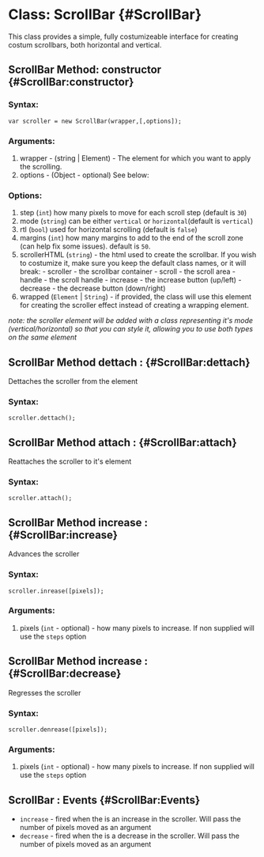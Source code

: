 Class: ScrollBar {#ScrollBar}
==========================================
This class provides a simple, fully costumizeable interface for creating costum scrollbars, both horizontal and vertical.

ScrollBar Method: constructor {#ScrollBar:constructor}
---------------------------------
### Syntax:

	var scroller = new ScrollBar(wrapper,[,options]);

### Arguments:

1. wrapper - (string | Element) - The element for which you want to apply the scrolling.
2. options - (Object - optional) See below:

### Options:
1. step (`int`) how many pixels to move for each scroll step (default is `30`)
2. mode (`string`) can be either `vertical` or `horizontal`(default is `vertical`)
3. rtl (`bool`) used for horizontal scrolling (default is `false`)
4. margins (`int`) how many margins to add to the end of the scroll zone (can help fix some issues). default is `50`.
5. scrollerHTML (`string`) - the html used to create the scrollbar. If you wish to costumize it, make sure you keep the default class names, or it will break:
        - scroller - the scrollbar container
        - scroll - the scroll area
        - handle - the scroll handle
        - increase - the increase button (up/left)
        - decrease - the decrease button (down/right)
6. wrapped (`Element` | `String`) - if provided, the class will use this element for creating the scroller effect instead of creating a wrapping element.

*note: the scroller element will be added with a class representing it's mode (vertical/horizontal) so that you can style it, allowing you to use both types on the same element*

ScrollBar Method dettach : {#ScrollBar:dettach}
----------------
Dettaches the scroller from the element

### Syntax:
    
    scroller.dettach();
	
    
ScrollBar Method attach : {#ScrollBar:attach}
----------------
Reattaches the scroller to it's element

### Syntax:
    
    scroller.attach();
	

ScrollBar Method increase : {#ScrollBar:increase}
----------------
Advances the scroller

### Syntax:
    
    scroller.inrease([pixels]);

### Arguments:

1. pixels (`int` - optional) - how many pixels to increase. If non supplied will use the `steps` option


ScrollBar Method increase : {#ScrollBar:decrease}
----------------
Regresses the scroller

### Syntax:
    
    scroller.denrease([pixels]);

### Arguments:

1. pixels (`int` - optional) - how many pixels to increase. If non supplied will use the `steps` option
    

ScrollBar : Events {#ScrollBar:Events}
---------------
 * `increase`  - fired when the is an increase in the scroller. Will pass the number of pixels moved as an argument
 * `decrease` - fired when the is a decrease in the scroller. Will pass the number of pixels moved as an argument
 
